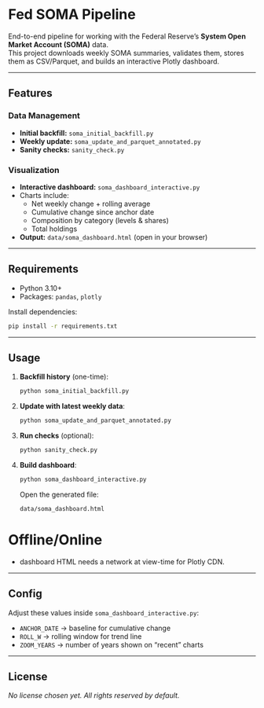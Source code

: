 # Fed SOMA Pipeline

End-to-end pipeline for working with the Federal Reserve’s **System Open Market Account (SOMA)** data.  
This project downloads weekly SOMA summaries, validates them, stores them as CSV/Parquet, and builds an interactive Plotly dashboard.

---

## Features

### Data Management
- **Initial backfill:** `soma_initial_backfill.py`
- **Weekly update:** `soma_update_and_parquet_annotated.py`
- **Sanity checks:** `sanity_check.py`

### Visualization
- **Interactive dashboard:** `soma_dashboard_interactive.py`
- Charts include:
  - Net weekly change + rolling average  
  - Cumulative change since anchor date  
  - Composition by category (levels & shares)  
  - Total holdings  
- **Output:** `data/soma_dashboard.html` (open in your browser)

---

## Requirements

- Python 3.10+
- Packages: `pandas`, `plotly`

Install dependencies:

```bash
pip install -r requirements.txt
```

---

## Usage

1. **Backfill history** (one-time):
   ```bash
   python soma_initial_backfill.py
   ```

2. **Update with latest weekly data**:
   ```bash
   python soma_update_and_parquet_annotated.py
   ```

3. **Run checks** (optional):
   ```bash
   python sanity_check.py
   ```

4. **Build dashboard**:
   ```bash
   python soma_dashboard_interactive.py
   ```

   Open the generated file:
   ```
   data/soma_dashboard.html
   ```

# Offline/Online
- dashboard HTML needs a network at view-time for Plotly CDN.

---

## Config

Adjust these values inside `soma_dashboard_interactive.py`:

- `ANCHOR_DATE` → baseline for cumulative change  
- `ROLL_W` → rolling window for trend line  
- `ZOOM_YEARS` → number of years shown on “recent” charts  

---

## License

_No license chosen yet. All rights reserved by default._
